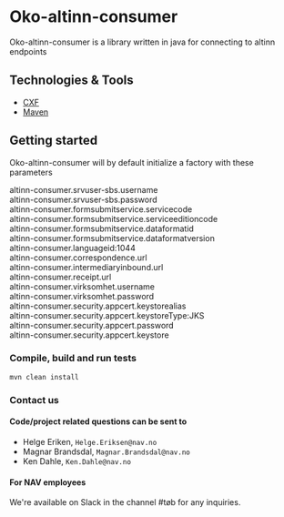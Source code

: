 # Oko-altinn-consumer

Oko-altinn-consumer is a library written in java for connecting to altinn endpoints

## Technologies & Tools

* [CXF](https://cxf.apache.org)
* [Maven](https://maven.apache.org/)

## Getting started
Oko-altinn-consumer will by default initialize a factory with these parameters

altinn-consumer.srvuser-sbs.username  
altinn-consumer.srvuser-sbs.password  
altinn-consumer.formsubmitservice.servicecode  
altinn-consumer.formsubmitservice.serviceeditioncode  
altinn-consumer.formsubmitservice.dataformatid  
altinn-consumer.formsubmitservice.dataformatversion  
altinn-consumer.languageid:1044  
altinn-consumer.correspondence.url  
altinn-consumer.intermediaryinbound.url  
altinn-consumer.receipt.url  
altinn-consumer.virksomhet.username  
altinn-consumer.virksomhet.password  
altinn-consumer.security.appcert.keystorealias  
altinn-consumer.security.appcert.keystoreType:JKS  
altinn-consumer.security.appcert.password  
altinn-consumer.security.appcert.keystore  

### Compile, build and run tests
`mvn clean install`

### Contact us
#### Code/project related questions can be sent to 
* Helge Eriken, `Helge.Eriksen@nav.no`
* Magnar Brandsdal, `Magnar.Brandsdal@nav.no`
* Ken Dahle, `Ken.Dahle@nav.no`

#### For NAV employees
We're available on Slack in the channel #tøb for any inquiries.



